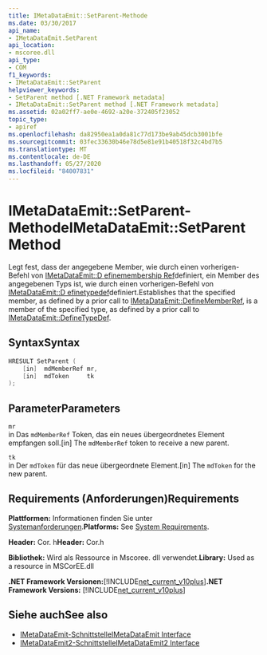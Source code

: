 ```yaml
---
title: IMetaDataEmit::SetParent-Methode
ms.date: 03/30/2017
api_name:
- IMetaDataEmit.SetParent
api_location:
- mscoree.dll
api_type:
- COM
f1_keywords:
- IMetaDataEmit::SetParent
helpviewer_keywords:
- SetParent method [.NET Framework metadata]
- IMetaDataEmit::SetParent method [.NET Framework metadata]
ms.assetid: 02a02ff7-ae0e-4692-a20e-372405f23052
topic_type:
- apiref
ms.openlocfilehash: da82950ea1a0da81c77d173be9ab45dcb3001bfe
ms.sourcegitcommit: 03fec33630b46e78d5e81e91b40518f32c4bd7b5
ms.translationtype: MT
ms.contentlocale: de-DE
ms.lasthandoff: 05/27/2020
ms.locfileid: "84007831"
---
```

# <a name="imetadataemitsetparent-method"></a><span data-ttu-id="b2aed-102">IMetaDataEmit::SetParent-Methode</span><span class="sxs-lookup"><span data-stu-id="b2aed-102">IMetaDataEmit::SetParent Method</span></span>
<span data-ttu-id="b2aed-103">Legt fest, dass der angegebene Member, wie durch einen vorherigen-Befehl von [IMetaDataEmit::D efinemembership Ref](../../../../docs/framework/unmanaged-api/metadata/imetadataemit-definememberref-method.md)definiert, ein Member des angegebenen Typs ist, wie durch einen vorherigen-Befehl von [IMetaDataEmit::D efinetypedef](imetadataemit-definetypedef-method.md)definiert.</span><span class="sxs-lookup"><span data-stu-id="b2aed-103">Establishes that the specified member, as defined by a prior call to [IMetaDataEmit::DefineMemberRef](../../../../docs/framework/unmanaged-api/metadata/imetadataemit-definememberref-method.md), is a member of the specified type, as defined by a prior call to [IMetaDataEmit::DefineTypeDef](imetadataemit-definetypedef-method.md).</span></span>  
  
## <a name="syntax"></a><span data-ttu-id="b2aed-104">Syntax</span><span class="sxs-lookup"><span data-stu-id="b2aed-104">Syntax</span></span>  
  
```cpp  
HRESULT SetParent (
    [in]  mdMemberRef mr,
    [in]  mdToken     tk
);  
```  
  
## <a name="parameters"></a><span data-ttu-id="b2aed-105">Parameter</span><span class="sxs-lookup"><span data-stu-id="b2aed-105">Parameters</span></span>  
 `mr`  
 <span data-ttu-id="b2aed-106">in Das `mdMemberRef` Token, das ein neues übergeordnetes Element empfangen soll.</span><span class="sxs-lookup"><span data-stu-id="b2aed-106">[in] The `mdMemberRef` token to receive a new parent.</span></span>  
  
 `tk`  
 <span data-ttu-id="b2aed-107">in Der `mdToken` für das neue übergeordnete Element.</span><span class="sxs-lookup"><span data-stu-id="b2aed-107">[in] The `mdToken` for the new parent.</span></span>  
  
## <a name="requirements"></a><span data-ttu-id="b2aed-108">Requirements (Anforderungen)</span><span class="sxs-lookup"><span data-stu-id="b2aed-108">Requirements</span></span>  
 <span data-ttu-id="b2aed-109">**Plattformen:** Informationen finden Sie unter [Systemanforderungen](../../get-started/system-requirements.md).</span><span class="sxs-lookup"><span data-stu-id="b2aed-109">**Platforms:** See [System Requirements](../../get-started/system-requirements.md).</span></span>  
  
 <span data-ttu-id="b2aed-110">**Header:** Cor. h</span><span class="sxs-lookup"><span data-stu-id="b2aed-110">**Header:** Cor.h</span></span>  
  
 <span data-ttu-id="b2aed-111">**Bibliothek:** Wird als Ressource in Mscoree. dll verwendet.</span><span class="sxs-lookup"><span data-stu-id="b2aed-111">**Library:** Used as a resource in MSCorEE.dll</span></span>  
  
 <span data-ttu-id="b2aed-112">**.NET Framework Versionen:**[!INCLUDE[net_current_v10plus](../../../../includes/net-current-v10plus-md.md)]</span><span class="sxs-lookup"><span data-stu-id="b2aed-112">**.NET Framework Versions:** [!INCLUDE[net_current_v10plus](../../../../includes/net-current-v10plus-md.md)]</span></span>  
  
## <a name="see-also"></a><span data-ttu-id="b2aed-113">Siehe auch</span><span class="sxs-lookup"><span data-stu-id="b2aed-113">See also</span></span>

- [<span data-ttu-id="b2aed-114">IMetaDataEmit-Schnittstelle</span><span class="sxs-lookup"><span data-stu-id="b2aed-114">IMetaDataEmit Interface</span></span>](imetadataemit-interface.md)
- [<span data-ttu-id="b2aed-115">IMetaDataEmit2-Schnittstelle</span><span class="sxs-lookup"><span data-stu-id="b2aed-115">IMetaDataEmit2 Interface</span></span>](imetadataemit2-interface.md)
